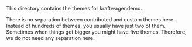 This directory contains the themes for kraftwagendemo.

There is no separation between contributed and custom themes here. Instead of 
hundreds of themes, you usually have just two of them. Sometimes when things get
bigger you might have five themes. Therefore, we do not need any separation 
here.
